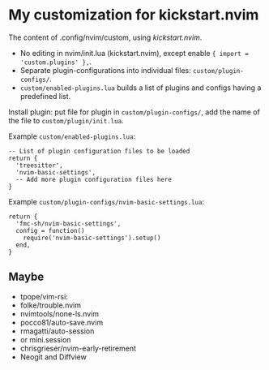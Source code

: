 # My customization for kickstart.nvim

The content of .config/nvim/custom, using *kickstart.nvim*.

- No editing in nvim/init.lua (kickstart.nvim), except enable `{ import = 'custom.plugins' },`.
- Separate plugin-configurations into individual files: `custom/plugin-configs/`.
- `custom/enabled-plugins.lua` builds a list of plugins and configs having a predefined list.


Install plugin: put file for plugin in `custom/plugin-configs/`, add the name of the file to `custom/plugin/init.lua`.

Example `custom/enabled-plugins.lua`:

```
-- List of plugin configuration files to be loaded
return {
  'treesitter',
  'nvim-basic-settings',
  -- Add more plugin configuration files here
}
```

Example `custom/plugin-configs/nvim-basic-settings.lua`:
```
return {
  'fmc-sh/nvim-basic-settings',
  config = function()
    require('nvim-basic-settings').setup()
  end,
}
```


## Maybe

- tpope/vim-rsi:
- folke/trouble.nvim
- nvimtools/none-ls.nvim
- pocco81/auto-save.nvim
- rmagatti/auto-session
- or mini.session 
- chrisgrieser/nvim-early-retirement
- Neogit and Diffview
